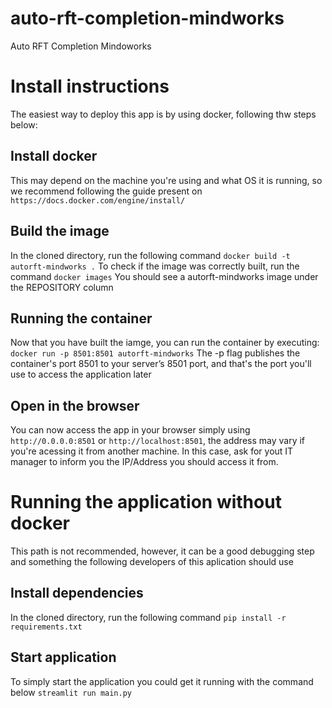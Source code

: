 # auto-rft-completion-mindworks
Auto RFT Completion Mindoworks


# Install instructions
The easiest way to deploy this app is by using docker, following thw steps below:

## Install docker
This may depend on the machine you're using and what OS it is running, so we recommend following the guide present on `https://docs.docker.com/engine/install/`

## Build the image
In the cloned directory, run the following command
`docker build -t autorft-mindworks .`
To check if the image was correctly built, run the command
`docker images`
You should see a autorft-mindworks image under the REPOSITORY column

## Running the container
Now that you have built the iamge, you can run the container by executing:
`docker run -p 8501:8501 autorft-mindworks`
The -p flag publishes the container's port 8501 to your server’s 8501 port, and that's the port you'll use to access the application later

## Open in the browser
You can now access the app in your browser simply using `http://0.0.0.0:8501` or `http://localhost:8501`, the address may vary if you're acessing it from another machine.
In this case, ask for yout IT manager to inform you the IP/Address you should access it from.


# Running the application without docker
This path is not recommended, however, it can be a good debugging step and something the following developers of this aplication should use
## Install dependencies
In the cloned directory, run the following command
`pip install -r requirements.txt`

## Start application
To simply start the application you could get it running with the command below
`streamlit run main.py`
